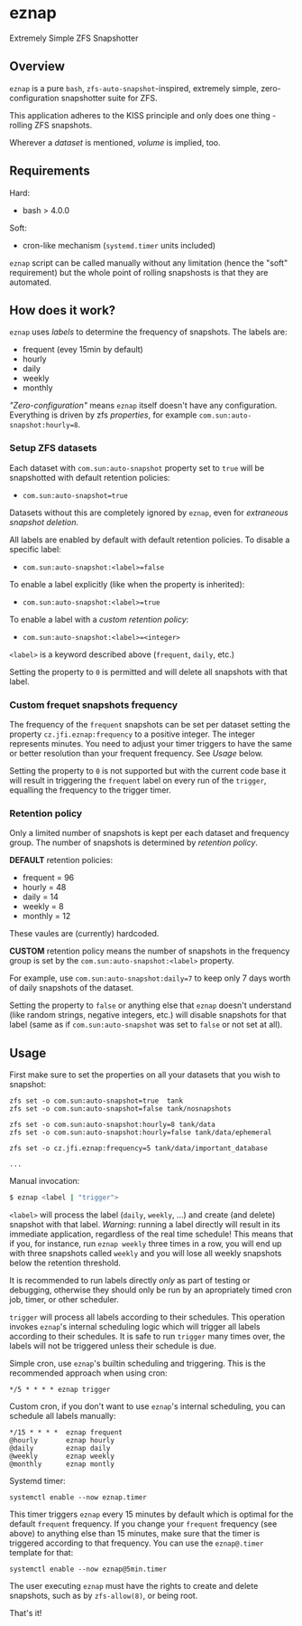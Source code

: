 # eznap

Extremely Simple ZFS Snapshotter

## Overview

`eznap` is a pure `bash`, `zfs-auto-snapshot`-inspired, extremely
simple, zero-configuration snapshotter suite for ZFS.

This application adheres to the KISS principle and only does one thing -
rolling ZFS snapshots.

Wherever a _dataset_ is mentioned, _volume_ is implied, too.

## Requirements

Hard:
  - bash > 4.0.0

Soft:
  - cron-like mechanism (`systemd.timer` units included)

`eznap` script can be called manually without any limitation (hence the "soft"
requirement) but the whole point of rolling snapshosts is that they are
automated.


## How does it work?

`eznap` uses _labels_ to determine the frequency of snapshots. The labels are:

  - frequent (evey 15min by default)
  - hourly
  - daily
  - weekly
  - monthly

_"Zero-configuration"_ means `eznap` itself doesn't have any configuration.
Everything is driven by zfs _properties_, for example `com.sun:auto-snapshot:hourly=8`.

### Setup ZFS datasets

Each dataset with `com.sun:auto-snapshot` property set to `true` will be snapshotted
with default retention policies:

  - `com.sun:auto-snapshot=true`

Datasets without this are completely ignored by `eznap`, even for _extraneous snapshot deletion_.

All labels are enabled by default with default retention policies. To disable a specific label:

  - `com.sun:auto-snapshot:<label>=false`

To enable a label explicitly (like when the property is inherited):

  - `com.sun:auto-snapshot:<label>=true`

To enable a label with a _custom retention policy_:

  - `com.sun:auto-snapshot:<label>=<integer>`

`<label>` is a keyword described above (`frequent`, `daily`, etc.)

Setting the property to `0` is permitted and will delete all snapshots with that label.


### Custom frequet snapshots frequency

The frequency of the `frequent` snapshots can be set per dataset setting the property `cz.jfi.eznap:frequency`
to a positive integer. The integer represents minutes. You need to adjust your timer triggers to
have the same or better resolution than your frequent frequency. See _Usage_ below.

Setting the property to `0` is not supported but with the current code base it will result in
triggering the `frequent` label on every run of the `trigger`, equalling the frequency to the
trigger timer.


### Retention policy

Only a limited number of snapshots is kept per each dataset and frequency
group. The number of snapshots is determined by _retention policy_.

**DEFAULT** retention policies:
  - frequent = 96
  - hourly = 48
  - daily = 14
  - weekly = 8
  - monthly = 12

These vaules are (currently) hardcoded.

**CUSTOM** retention policy means the number of snapshots in the frequency
group is set by the `com.sun:auto-snapshot:<label>` property.

For example, use `com.sun:auto-snapshot:daily=7` to keep only 7 days worth 
of daily snapshots of the dataset.

Setting the property to `false` or anything else that `eznap` doesn't understand
(like random strings, negative integers, etc.) will disable snapshots for that
label (same as if `com.sun:auto-snapshot` was set to `false` or not set at all).


## Usage

First make sure to set the properties on all your datasets that you wish to
snapshot:

```
zfs set -o com.sun:auto-snapshot=true  tank
zfs set -o com.sun:auto-snapshot=false tank/nosnapshots

zfs set -o com.sun:auto-snapshot:hourly=8 tank/data
zfs set -o com.sun:auto-snapshot:hourly=false tank/data/ephemeral

zfs set -o cz.jfi.eznap:frequency=5 tank/data/important_database

...

```

Manual invocation:
```bash
$ eznap <label | "trigger">
```
`<label>` will process the label (`daily`, `weekly`, ...) and create (and delete) snapshot
with that label. *Warning*: running a label directly will result in its immediate application,
regardless of the real time schedule! This means that if you, for instance, run `eznap weekly`
three times in a row, you will end up with three snapshots called `weekly` and you will lose
all weekly snapshots below the retention threshold.

It is recommended to run labels directly _only_ as part of testing or debugging, otherwise
they should only be run by an apropriately timed cron job, timer, or other scheduler.

`trigger` will process all labels according to their schedules. This operation invokes
`eznap`'s internal scheduling logic which will trigger all labels according to their schedules.
It is safe to run `trigger` many times over, the labels will not be triggered unless their
schedule is due.


Simple cron, use `eznap`'s builtin scheduling and triggering. This is the recommended approach
when using cron:
```cron
*/5 * * * * eznap trigger
```

Custom cron, if you don't want to use `eznap`'s internal scheduling, you can schedule all labels manually:
```cron
*/15 * * * *  eznap frequent
@hourly       eznap hourly
@daily        eznap daily
@weekly       eznap weekly
@monthly      eznap montly
```

Systemd timer:
```
systemctl enable --now eznap.timer
```
This timer triggers `eznap` every 15 minutes by default which is optimal for the default `frequent` frequency.
If you change your `frequent` frequency (see above) to anything else than 15 minutes, make sure that the
timer is triggered according to that frequency. You can use the `eznap@.timer` template for that:
```
systemctl enable --now eznap@5min.timer
```


The user executing `eznap` must have the rights to create and delete snapshots,
such as by `zfs-allow(8)`, or being root.

That's it!


